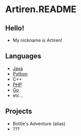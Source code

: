 # Artiren.README
## Hello!
 - My nickname is Artiren!
## Languages
 - [Java](https://github.com/topics/java)
 - [Python](https://github.com/topics/python)
 - C++
 - [PHP](https://github.com/topics/php)
 - [Go](https://github.com/golang/go)
 - etc...
## Projects
 - Bottle's Adventure (alias)
 - ???
